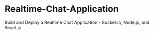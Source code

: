 # Realtime-Chat-Application
Build and Deploy a Realtime Chat Application - Socket.io, Node.js, and React.js

